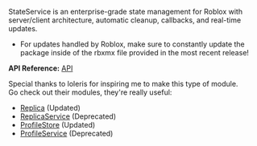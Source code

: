 StateService is an enterprise-grade state management for Roblox with server/client architecture, automatic cleanup, callbacks, and real-time updates.

- For updates handled by Roblox, make sure to constantly update the package inside of the rbxmx file provided in the most recent release!

**API Reference:** [API](/StateService/API)

Special thanks to loleris for inspiring me to make this type of module.<br>
Go check out their modules, they're really useful:

- [Replica](https://devforum.roblox.com/t/replica-server-to-client-state-replication-module) (Updated)
- [ReplicaService](https://devforum.roblox.com/t/replicate-your-states-with-replicaservice-networking-system) (Deprecated)
- [ProfileStore](https://devforum.roblox.com/t/profilestore-save-your-player-data-easy-datastore-module) (Updated)
- [ProfileService](https://devforum.roblox.com/t/save-your-player-data-with-profileservice-datastore-module) (Deprecated)